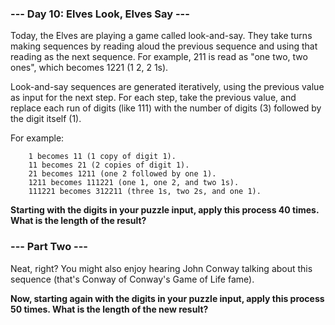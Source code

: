 ### --- Day 10: Elves Look, Elves Say ---

Today, the Elves are playing a game called look-and-say. They take turns making sequences by reading aloud the previous sequence and using that reading as the next sequence. For example, 211 is read as "one two, two ones", which becomes 1221 (1 2, 2 1s).

Look-and-say sequences are generated iteratively, using the previous value as input for the next step. For each step, take the previous value, and replace each run of digits (like 111) with the number of digits (3) followed by the digit itself (1).

For example:
```
    1 becomes 11 (1 copy of digit 1).
    11 becomes 21 (2 copies of digit 1).
    21 becomes 1211 (one 2 followed by one 1).
    1211 becomes 111221 (one 1, one 2, and two 1s).
    111221 becomes 312211 (three 1s, two 2s, and one 1).
```
**Starting with the digits in your puzzle input, apply this process 40 times. What is the length of the result?**

### --- Part Two ---

Neat, right? You might also enjoy hearing John Conway talking about this sequence (that's Conway of Conway's Game of Life fame).

**Now, starting again with the digits in your puzzle input, apply this process 50 times. What is the length of the new result?**

